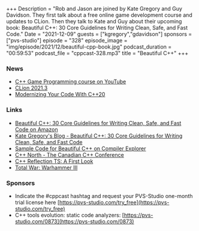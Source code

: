 +++
Description = "Rob and Jason are joined by Kate Gregory and Guy Davidson. They first talk about a free online game development course and updates to CLion. Then they talk to Kate and Guy about their upcoming book: Beautiful C++: 30 Core Guidelines for Writing Clean, Safe, and Fast Code."
Date = "2021-12-09"
guests = ["kgregory","gdavidson"]
sponsors = ["pvs-studio"]
episode = "328"
episode_image = "img/episode/2021/12/beautiful-cpp-book.jpg"
podcast_duration = "00:59:53"
podcast_file = "cppcast-328.mp3"
title = "Beautiful C++"
+++

### News ###

 - [C++ Game Programming course on YouTube](https://www.youtube.com/watch?v=LpEdZbUdDe4&list=PL_xRyXins848jkwC9Coy7B4N5XTOnQZzz)
 - [CLion 2021.3](https://blog.jetbrains.com/clion/2021/12/clion-2021-3-remote-debugger-docker/)
 - [Modernizing Your Code With C++20](https://blog.sonarsource.com/modernizing-your-code-with-cpp20)

### Links ###

 - [Beautiful C++: 30 Core Guidelines for Writing Clean, Safe, and Fast Code on Amazon](https://amzn.to/3dHJalC)
 - [Kate Gregory's Blog - Beautiful C++: 30 Core Guidelines for Writing Clean, Safe, and Fast Code](http://www.gregcons.com/KateBlog/BeautifulC30CoreGuidelinesForWritingCleanSafeAndFastCode.aspx)
 - [Sample Code for Beautiful C++ on Compiler Explorer](https://godbolt.org/z/cg30-ch0.0)
 - [C++ North - The Canadian C++ Conference](https://cppnorth.ca/)
 - [C++ Reflection TS: A First Look](https://clementpirelli.wordpress.com/2021/12/08/cpp-reflection-ts-first-look/)
 - [Total War: Warhammer III](https://store.steampowered.com/app/1142710/Total_War_WARHAMMER_III/)

### Sponsors ###

- Indicate the #cppcast hashtag and request your PVS-Studio one-month trial license here [https://pvs-studio.com/try_free](https://pvs-studio.com/try_free)
- C++ tools evolution: static code analyzers:
[https://pvs-studio.com/0873](https://pvs-studio.com/0873)

